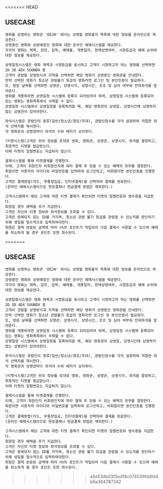 <<<<<<< HEAD
## USECASE

    영화를 상영하는 영화관 'DEJH' 에서는 상영할 영화들의 목록에 대한 정보를 온라인으로 제공한다.
    상영중인 영화와 상영예정인 영화에 대한 온라인 예매시스템을 제공한다.
    각각의 영화는 제목, 장르, 감독, 예매율, 개봉일자, 현재상영여부, 시청등급과 예매 순위에 대한 정보를 제공한다.

    상영일정시스템은 영화 제목과 시청등급을 표시하고 고객이 시청하고자 하는 영화를 선택하면 2D 3D 4DX SOUNDX 중
    고객이 관람할 상영방식과 지역을 선택하면 해당 영화가 상영중인 영화관을 안내한다.
    만약 선택한 영화가 청소년 관람불가 등급의 영화라면 로그인 및 본인인증이 필요하다.
    또, 방문 날짜를 선택하면 상영관, 상영시각, 상영시간, 조조 및 심야 여부와 잔여좌석을 알려준다.
    영화를 개봉하려면 상영일정 시스템에 등록이 되어있어야 하며, 상영일정 시스템에 등록되어 있는 영화는 영화목록에서 삭제할 수 없다.
    상영일정 시스템에서 상영일정을 등록하려할 때, 해당 영화관의 상영일, 상영시간에 상영하지 않는 상영관이 있어야한다.

    좌석시스템은 관람인의 종류(일반/청소년/경로/우대), 관람인원수를 각각 설정하여 적절한 좌석 선택지를 제시한다.
    각 영화관과 상영관마다 좌석의 수와 배치가 상이하다.

    (티켓시스템)고객은 위의 정보를 토대로 영화, 영화관, 상영관, 상영시각, 좌석을 결정하고, 최종적인 티켓을 발급받는다.
    이때 티켓의 일렬번호는 지급하지 않는다.

    결제시스템을 통해 티켓결제를 진행한다.
    이때, 고객이 회원인지 비회원인지에 따라 결제 후 얻을 수 있는 혜택의 유무를 결정한다.
    회원이면 사용자의 아이디와 비밀번호를 입력하여 로그인하고, 비회원이면 본인인증을 진행한다.
    고객은 결제방법(카드, 무통장입금, 인터넷결제)을 선택하여 결제를 완료한다.
    (온라인 예매시스템이므로 현장결제나 현금결제 방법은 제외한다.)

    고객시스템에서 해당 고객에 대한 티켓 결제가 확인되면 티켓의 일렬번호와 영수증을 지급한다.
    회원일 경우 혜택을 추가 지급한다.
    고객은 자신의 티켓 정보와 좌석정보를 조회할 수 있다.
    고객은 중복되지 않는 ID를 가지며, 청소년 관람 불가 등급을 관람할 수 있는지를 판단하기 위해 생일을 필수적으로 입력하여야한다.
    회원은 결제 완료된 금액에 따라 n%의 포인트가 적립되어 다음 결제시 사용할 수 있으며 예매를 취소하게 될 경우 포인트 또한 회수된다.
=======
## USECASE

    영화를 상영하는 영화관 'DEJH' 에서는 상영할 영화들의 목록에 대한 정보를 온라인으로 제공한다.
    상영중인 영화와 상영예정인 영화에 대한 온라인 예매시스템을 제공한다.
    각각의 영화는 제목, 장르, 감독, 예매율, 개봉일자, 현재상영여부, 시청등급과 예매 순위에 대한 정보를 제공한다.

    상영일정시스템은 영화 제목과 시청등급을 표시하고 고객이 시청하고자 하는 영화를 선택하면 2D 3D 4DX SOUNDX 중
    고객이 관람할 상영방식과 지역을 선택하면 해당 영화가 상영중인 영화관을 안내한다.
    만약 선택한 영화가 청소년 관람불가 등급의 영화라면 로그인 및 본인인증이 필요하다.
    또, 방문 날짜를 선택하면 상영관, 상영시각, 상영시간, 조조 및 심야 여부와 잔여좌석을 알려준다.
    영화를 개봉하려면 상영일정 시스템에 등록이 되어있어야 하며, 상영일정 시스템에 등록되어 있는 영화는 영화목록에서 삭제할 수 없다.
    상영일정 시스템에서 상영일정을 등록하려할 때, 해당 영화관의 상영일, 상영시간에 상영하지 않는 상영관이 있어야한다.

    좌석시스템은 관람인의 종류(일반/청소년/경로/우대), 관람인원수를 각각 설정하여 적절한 좌석 선택지를 제시한다.
    각 영화관과 상영관마다 좌석의 수와 배치가 상이하다.

    (티켓시스템)고객은 위의 정보를 토대로 영화, 영화관, 상영관, 상영시각, 좌석을 결정하고, 최종적인 티켓을 발급받는다.
    이때 티켓의 일렬번호는 지급하지 않는다.

    결제시스템을 통해 티켓결제를 진행한다.
    이때, 고객이 회원인지 비회원인지에 따라 결제 후 얻을 수 있는 혜택의 유무를 결정한다.
    회원이면 사용자의 아이디와 비밀번호를 입력하여 로그인하고, 비회원이면 본인인증을 진행한다.
    고객은 결제방법(카드, 무통장입금, 인터넷결제)을 선택하여 결제를 완료한다.
    (온라인 예매시스템이므로 현장결제나 현금결제 방법은 제외한다.)

    고객시스템에서 해당 고객에 대한 티켓 결제가 확인되면 티켓의 일렬번호와 영수증을 지급한다.
    회원일 경우 혜택을 추가 지급한다.
    고객은 자신의 티켓 정보와 좌석정보를 조회할 수 있다.
    고객은 중복되지 않는 ID를 가지며, 청소년 관람 불가 등급을 관람할 수 있는지를 판단하기 위해 생일을 필수적으로 입력하여야한다.
    회원은 결제 완료된 금액에 따라 n%의 포인트가 적립되어 다음 결제시 사용할 수 있으며 예매를 취소하게 될 경우 포인트 또한 회수된다.
>>>>>>> a5e53db03f5ed16c074539fddfd4b6a364787342
